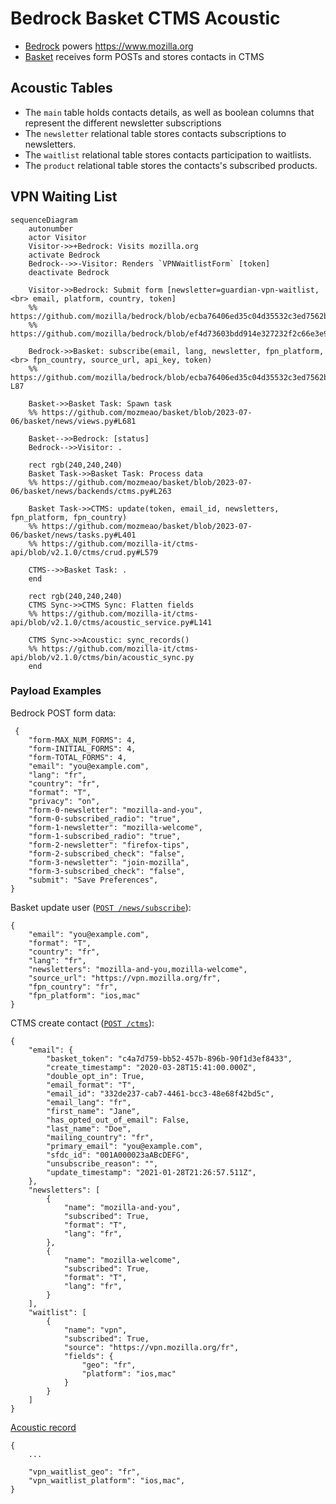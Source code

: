 # Bedrock Basket CTMS Acoustic

* [Bedrock](https://github.com/mozilla/bedrock/) powers https://www.mozilla.org
* [Basket](https://github.com/mozmeao/basket/) receives form POSTs and stores contacts in CTMS

## Acoustic Tables

* The `main` table holds contacts details, as well as boolean columns that represent the different newsletter subscriptions
* The `newsletter` relational table stores contacts subscriptions to newsletters.
* The `waitlist` relational table stores contacts participation to waitlists.
* The `product` relational table stores the contacts's subscribed products.

## VPN Waiting List

```mermaid
sequenceDiagram
    autonumber
    actor Visitor
    Visitor->>+Bedrock: Visits mozilla.org
    activate Bedrock
    Bedrock-->>-Visitor: Renders `VPNWaitlistForm` [token]
    deactivate Bedrock

    Visitor->>Bedrock: Submit form [newsletter=guardian-vpn-waitlist,<br> email, platform, country, token]
    %% https://github.com/mozilla/bedrock/blob/ecba76406ed35c04d35532c3ed7562b09d65fabe/bedrock/products/forms.py#L10
    %% https://github.com/mozilla/bedrock/blob/ef4d73603bdd914e327232f2c66e3e93be32f2a4/bedrock/products/templates/products/vpn/invite.html#L31

    Bedrock->>Basket: subscribe(email, lang, newsletter, fpn_platform, <br> fpn_country, source_url, api_key, token)
    %% https://github.com/mozilla/bedrock/blob/ecba76406ed35c04d35532c3ed7562b09d65fabe/bedrock/products/views.py#L68-L87

    Basket->>Basket Task: Spawn task
    %% https://github.com/mozmeao/basket/blob/2023-07-06/basket/news/views.py#L681

    Basket-->>Bedrock: [status]
    Bedrock-->>Visitor: .

    rect rgb(240,240,240)
    Basket Task->>Basket Task: Process data
    %% https://github.com/mozmeao/basket/blob/2023-07-06/basket/news/backends/ctms.py#L263

    Basket Task->>CTMS: update(token, email_id, newsletters, fpn_platform, fpn_country)
    %% https://github.com/mozmeao/basket/blob/2023-07-06/basket/news/tasks.py#L401
    %% https://github.com/mozilla-it/ctms-api/blob/v2.1.0/ctms/crud.py#L579

    CTMS-->>Basket Task: .
    end

    rect rgb(240,240,240)
    CTMS Sync->>CTMS Sync: Flatten fields
    %% https://github.com/mozilla-it/ctms-api/blob/v2.1.0/ctms/acoustic_service.py#L141

    CTMS Sync->>Acoustic: sync_records()
    %% https://github.com/mozilla-it/ctms-api/blob/v2.1.0/ctms/bin/acoustic_sync.py
    end
```

### Payload Examples

Bedrock POST form data:

```
 {
    "form-MAX_NUM_FORMS": 4,
    "form-INITIAL_FORMS": 4,
    "form-TOTAL_FORMS": 4,
    "email": "you@example.com",
    "lang": "fr",
    "country": "fr",
    "format": "T",
    "privacy": "on",
    "form-0-newsletter": "mozilla-and-you",
    "form-0-subscribed_radio": "true",
    "form-1-newsletter": "mozilla-welcome",
    "form-1-subscribed_radio": "true",
    "form-2-newsletter": "firefox-tips",
    "form-2-subscribed_check": "false",
    "form-3-newsletter": "join-mozilla",
    "form-3-subscribed_check": "false",
    "submit": "Save Preferences",
}
```

Basket update user ([`POST /news/subscribe`](https://github.com/mozmeao/basket/blob/ba2abdecbddd0a186a716398b33b4dff0a775d73/docs/newsletter_api.rst#newssubscribe)):

```
{
    "email": "you@example.com",
    "format": "T",
    "country": "fr",
    "lang": "fr",
    "newsletters": "mozilla-and-you,mozilla-welcome",
    "source_url": "https://vpn.mozilla.org/fr",
    "fpn_country": "fr",
    "fpn_platform": "ios,mac"
}
```

CTMS create contact ([`POST /ctms`](https://github.com/mozilla-it/ctms-api/blob/6f903aeb90b65c170f34485e1cc4b3755839daaf/ctms/app.py#L545-L552)):

```
{
    "email": {
        "basket_token": "c4a7d759-bb52-457b-896b-90f1d3ef8433",
        "create_timestamp": "2020-03-28T15:41:00.000Z",
        "double_opt_in": True,
        "email_format": "T",
        "email_id": "332de237-cab7-4461-bcc3-48e68f42bd5c",
        "email_lang": "fr",
        "first_name": "Jane",
        "has_opted_out_of_email": False,
        "last_name": "Doe",
        "mailing_country": "fr",
        "primary_email": "you@example.com",
        "sfdc_id": "001A000023aABcDEFG",
        "unsubscribe_reason": "",
        "update_timestamp": "2021-01-28T21:26:57.511Z",
    },
    "newsletters": [
        {
            "name": "mozilla-and-you",
            "subscribed": True,
            "format": "T",
            "lang": "fr",
        },
        {
            "name": "mozilla-welcome",
            "subscribed": True,
            "format": "T",
            "lang": "fr",
        }
    ],
    "waitlist": [
        {
            "name": "vpn",
            "subscribed": True,
            "source": "https://vpn.mozilla.org/fr",
            "fields": {
                "geo": "fr",
                "platform": "ios,mac"
            }
        }
    ]
}
```

[Acoustic record](https://github.com/mozilla-it/ctms-api/blob/e1185efacef6389c08361f7f75534d679c03d378/ctms/acoustic_service.py#L62-L123)

```
{
    ...

    "vpn_waitlist_geo": "fr",
    "vpn_waitlist_platform": "ios,mac",
}
```
